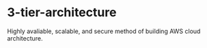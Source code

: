 # 3-tier-architecture
Highly avaliable, scalable, and secure method of building AWS cloud architecture.
